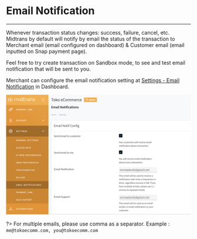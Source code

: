 # Email Notification
<hr>

Whenever transaction status changes: success, failure, cancel, etc. Midtrans by default will notify by email the status of the transaction to Merchant email (email configured on dashboard) & Customer email (email inputted on Snap payment page). 

Feel free to try create transaction on Sandbox mode, to see and test email notification that will be sent to you.

Merchant can configure the email notification setting at [Settings - Email Notification](https://dashboard.sandbox.midtrans.com/settings/email_notifications) in Dashboard.

![Email Notification Configuration](./../../asset/image/after-payment-email-dashboard.png)

?> For multiple emails, please use comma as a separator. Example : `me@tokoecomm.com, you@tokoecomm.com`

<!-- TODO provide sample image of email notification -->